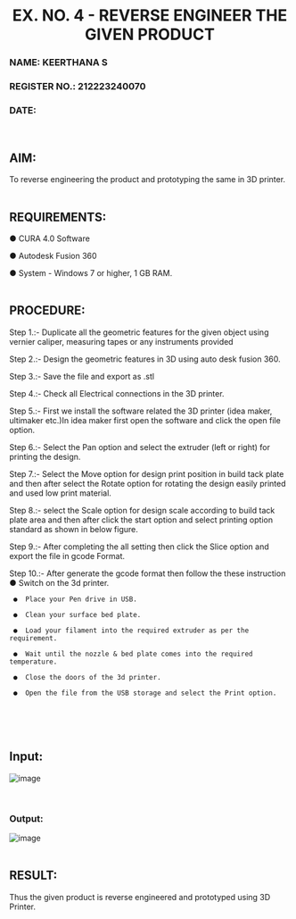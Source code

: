 <H1 ALIGN =CENTER>EX. NO. 4 - REVERSE ENGINEER THE GIVEN PRODUCT</H1>
<H3>NAME: KEERTHANA S</H3>
<H3>REGISTER NO.: 212223240070</H3>
<H3>DATE:</H3>
<br>

## AIM: 
 To reverse engineering the product and prototyping the same in 3D printer.
<br>
<br>

## REQUIREMENTS:
 ●	CURA 4.0 Software

 ●	 Autodesk Fusion 360

 ●	 System - Windows 7 or higher, 1 GB RAM.
<br>
<br>

## PROCEDURE:
 Step 1.:- Duplicate all the geometric features for the given object using vernier caliper, measuring tapes or any instruments provided
 
 Step 2.:- Design the geometric features in 3D using auto desk fusion 360.
 
 Step 3.:- Save the file and export as .stl
 
 Step 4.:- Check all Electrical connections in the 3D printer.
 
 Step 5.:- First we install the software related the 3D printer (idea maker, ultimaker etc.)In idea maker first open the software and click the open file option.
 
 Step 6.:- Select the Pan option and select the extruder (left or right) for printing the design.
 
 Step 7.:- Select the Move option for design print position in build tack plate and then after select the Rotate option for rotating the design easily printed and used low print material.
 
 Step 8.:- select the Scale option for design scale according to build tack plate area and then after click the start option and select printing option standard as shown in below figure.
 
 Step 9.:- After completing the all setting then click the Slice option and export the file in gcode Format.
 
 Step 10.:- After generate the gcode format then follow the these instruction 
     ●	Switch on the 3d printer.
     
     ●	Place your Pen drive in USB.
     
     ●	Clean your surface bed plate.
     
     ●	Load your filament into the required extruder as per the requirement.
     
     ●	Wait until the nozzle & bed plate comes into the required temperature.
     
     ●	Close the doors of the 3d printer.
     
     ●	Open the file from the USB storage and select the Print option.
<br>
<br>
<br>

## Input:
![image](https://github.com/user-attachments/assets/d35c941a-0ea4-4f44-9ba4-6dc81f89c31b)

<br>

### Output:
![image](https://github.com/user-attachments/assets/0b222125-9e06-47d7-bf28-88b1609999b7)
<br>
<br>

## RESULT:
   Thus the given product is reverse engineered and prototyped using 3D Printer.

